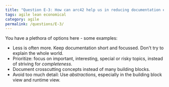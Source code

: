 ```yaml
---
title: "Question E-3: How can arc42 help us in reducing documentation effort?"
tags: agile lean economical
category: agile
permalink: /questions/E-3/
---
```


You have a plethora of options here - some examples:

* Less is often more. Keep documentation short and focussed. Don't try to explain the whole world.
* Prioritize: focus on important, interesting, special or risky topics, instead of striving for _completeness_.
* Document crosscutting concepts instead of many building blocks.
* Avoid too much detail: Use _abstractions_, especially in the building block
view and runtime view.
